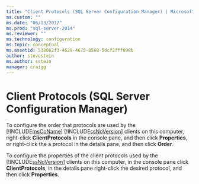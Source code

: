 ```yaml
---
title: "Client Protocols (SQL Server Configuration Manager) | Microsoft Docs"
ms.custom: ""
ms.date: "06/13/2017"
ms.prod: "sql-server-2014"
ms.reviewer: ""
ms.technology: configuration
ms.topic: conceptual
ms.assetid: 538062f3-4629-4675-8568-5dcf2fff098b
author: stevestein
ms.author: sstein
manager: craigg
---
```

# Client Protocols (SQL Server Configuration Manager)
  To configure the order that protocols are used by the [!INCLUDE[msCoName](../../includes/msconame-md.md)] [!INCLUDE[ssNoVersion](../../includes/ssnoversion-md.md)] clients on this computer, right-click **ClientProtocols** in the console pane, and then click **Properties**, or right-click the a protocol in the details pane, and then click **Order**.  
  
 To configure the properties of the client protocols used by the [!INCLUDE[ssNoVersion](../../includes/ssnoversion-md.md)] clients on this computer, in the console pane click **ClientProtocols**, in the details pane right-click the desired protocol, and then click **Properties**.  
  
  
